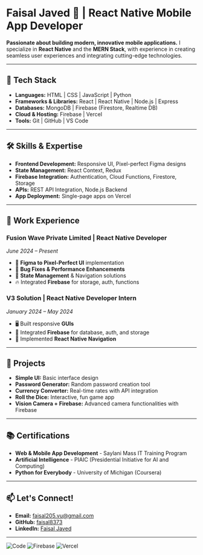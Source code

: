 # Faisal Javed 🌟 | React Native Mobile App Developer

**Passionate about building modern, innovative mobile applications.** I specialize in **React Native** and the **MERN Stack**, with experience in creating seamless user experiences and integrating cutting-edge technologies.

---

## 🔧 Tech Stack
- **Languages:** HTML | CSS | JavaScript | Python
- **Frameworks & Libraries:** React | React Native | Node.js | Express
- **Databases:** MongoDB | Firebase (Firestore, Realtime DB)
- **Cloud & Hosting:** Firebase | Vercel
- **Tools:** Git | GitHub | VS Code

---

## 🛠️ Skills & Expertise
- **Frontend Development:** Responsive UI, Pixel-perfect Figma designs
- **State Management:** React Context, Redux
- **Firebase Integration:** Authentication, Cloud Functions, Firestore, Storage
- **APIs:** REST API Integration, Node.js Backend
- **App Deployment:** Single-page apps on Vercel

---

## 💼 Work Experience

### Fusion Wave Private Limited | **React Native Developer**  
*June 2024 – Present*
- 📱 **Figma to Pixel-Perfect UI** implementation  
- 🚀 **Bug Fixes & Performance Enhancements**  
- 🔄 **State Management** & Navigation solutions  
- 🔥 Integrated **Firebase** for storage, auth, functions

### V3 Solution | **React Native Developer Intern**  
*January 2024 – May 2024*
- 🖥️ Built responsive **GUIs**
- 🔗 Integrated **Firebase** for database, auth, and storage  
- 🧭 Implemented **React Native Navigation**

---

## 🚀 Projects

- **Simple UI:** Basic interface design
- **Password Generator:** Random password creation tool
- **Currency Converter:** Real-time rates with API integration
- **Roll the Dice:** Interactive, fun game app
- **Vision Camera + Firebase:** Advanced camera functionalities with Firebase

---

## 📚 Certifications
- **Web & Mobile App Development** - Saylani Mass IT Training Program
- **Artificial Intelligence** - PIAIC (Presidential Initiative for AI and Computing)
- **Python for Everybody** - University of Michigan (Coursera)

---

## 📫 Let's Connect!
- **Email:** [faisal205.vu@gmail.com](mailto:faisal205.vu@gmail.com)
- **GitHub:** [faisal8373](https://github.com/faisal8373)
- **LinkedIn:** [Faisal Javed](https://www.linkedin.com/in/faisal-javed-6193a0a4)

---

![Code](https://img.shields.io/badge/Code-React--Native-blue?style=for-the-badge&logo=react) ![Firebase](https://img.shields.io/badge/Backend-Firebase-yellow?style=for-the-badge&logo=firebase) ![Vercel](https://img.shields.io/badge/Deployed_on-Vercel-black?style=for-the-badge&logo=vercel)

